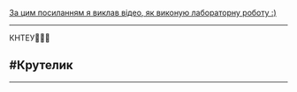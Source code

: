 ﻿[За цим посиланням я виклав відео, як виконую лабораторну роботу :)](https://www.youtube.com/watch?v=dQw4w9WgXcQ&ab_channel=RickAstley)
* * *
КНТЕУ🙉🙉🙉
## #Крутелик
***